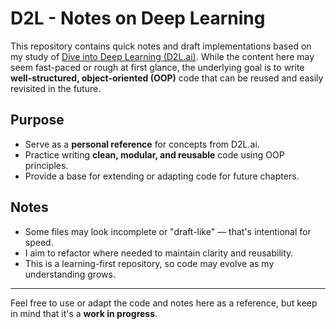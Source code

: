 # D2L - Notes on Deep Learning

This repository contains quick notes and draft implementations based on my study of [Dive into Deep Learning (D2L.ai)](https://d2l.ai/). While the content here may seem fast-paced or rough at first glance, the underlying goal is to write **well-structured, object-oriented (OOP)** code that can be reused and easily revisited in the future.

## Purpose

- Serve as a **personal reference** for concepts from D2L.ai.
- Practice writing **clean, modular, and reusable** code using OOP principles.
- Provide a base for extending or adapting code for future chapters.

## Notes

- Some files may look incomplete or "draft-like" — that's intentional for speed.
- I aim to refactor where needed to maintain clarity and reusability.
- This is a learning-first repository, so code may evolve as my understanding grows.

---

Feel free to use or adapt the code and notes here as a reference, but keep in mind that it's a **work in progress**.
